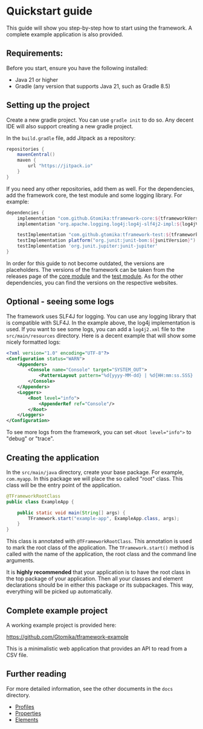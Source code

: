 # Quickstart guide

This guide will show you step-by-step how to start using the framework. A complete 
example application is also provided.

## Requirements:

Before you start, ensure you have the following installed:

- Java 21 or higher
- Gradle (any version that supports Java 21, such as Gradle 8.5)

## Setting up the project

Create a new gradle project. You can use `gradle init` to do so. Any decent 
IDE will also support creating a new gradle project.

In the `build.gradle` file, add Jitpack as a repository:

```groovy
repositories {
    mavenCentral()
    maven {
        url "https://jitpack.io"
    }
}
```

If you need any other repositories, add them as well. For the dependencies, add the 
framework core, the test module and some logging library. For example:

```groovy
dependencies {
    implementation "com.github.Gtomika:tframework-core:${tframeworkVersion}"
    implementation "org.apache.logging.log4j:log4j-slf4j2-impl:${log4jVersion}"

    testImplementation "com.github.gtomika:tframework-test:${tframeworkTestVersion}"
    testImplementation platform("org.junit:junit-bom:${junitVersion}")
    testImplementation 'org.junit.jupiter:junit-jupiter'
}
```

In order for this guide to not become outdated, the versions are placeholders. The versions of 
the framework can be taken from the releases page of the [core module](https://github.com/Gtomika/tframework-core/releases) and the [test module](https://github.com/Gtomika/tframework-test/releases).
As for the other dependencies, you can find the versions on the respective websites.

## Optional - seeing some logs

The framework uses SLF4J for logging. You can use any logging library that is compatible with SLF4J.
In the example above, the log4j implementation is used. If you want to see some logs, you
can add a `log4j2.xml` file to the `src/main/resources` directory. Here is a decent example 
that will show some nicely formatted logs:

```xml
<?xml version="1.0" encoding="UTF-8"?>
<Configuration status="WARN">
    <Appenders>
        <Console name="Console" target="SYSTEM_OUT">
            <PatternLayout pattern="%d{yyyy-MM-dd} | %d{HH:mm:ss.SSS} | %15.15t | %-5level | %50.50logger | %msg %replace{%mdc}{\{\}}{}%n"/>
        </Console>
    </Appenders>
    <Loggers>
        <Root level="info">
            <AppenderRef ref="Console"/>
        </Root>
    </Loggers>
</Configuration>
```

To see more logs from the framework, you can set `<Root level="info">` to "debug" or "trace".

## Creating the application

In the `src/main/java` directory, create your base package. For example, `com.myapp`. In this package 
we will place the so called "root" class. This class will be the entry point of the application.

```java
@TFrameworkRootClass
public class ExampleApp {

    public static void main(String[] args) {
        TFramework.start("example-app", ExampleApp.class, args);
    }
}
```

This class is annotated with `@TFrameworkRootClass`. This annotation is used to mark the
root class of the application. The `TFramework.start()` method is called with the name of the application,
the root class and the command line arguments.

It is **highly recommended** that your application is to have the root class in the top package of your application. 
Then all your classes and element declarations should be in either this package or its subpackages. This 
way, everything will be picked up automatically.

## Complete example project

A working example project is provided here:

https://github.com/Gtomika/tframework-example

This is a minimalistic web application that provides an API to read from a CSV file.

## Further reading

For more detailed information, see the other documents in the `docs` directory.

- [Profiles](./profiles.md)
- [Properties](./properties.md)
- [Elements](./elements.md)

